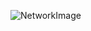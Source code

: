 ![NetworkImage](https://w10.naukri.com/mailers/2021/naukri-learning/oct/27oct-v2/What-is-Networking.jpg)
